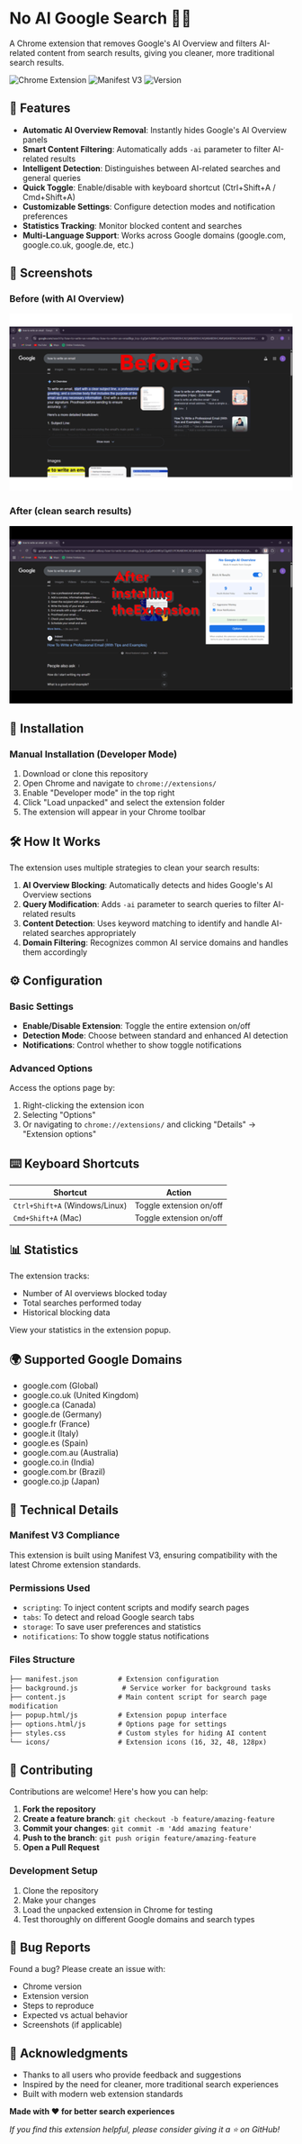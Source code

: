 # No AI Google Search 🚫🤖

A Chrome extension that removes Google's AI Overview and filters AI-related content from search results, giving you cleaner, more traditional search results.

![Chrome Extension](https://img.shields.io/badge/Chrome-Extension-blue?logo=googlechrome)
![Manifest V3](https://img.shields.io/badge/Manifest-V3-green)
![Version](https://img.shields.io/badge/Version-1.0-orange)

## 🌟 Features

- **Automatic AI Overview Removal**: Instantly hides Google's AI Overview panels
- **Smart Content Filtering**: Automatically adds `-ai` parameter to filter AI-related results
- **Intelligent Detection**: Distinguishes between AI-related searches and general queries
- **Quick Toggle**: Enable/disable with keyboard shortcut (Ctrl+Shift+A / Cmd+Shift+A)
- **Customizable Settings**: Configure detection modes and notification preferences
- **Statistics Tracking**: Monitor blocked content and searches
- **Multi-Language Support**: Works across Google domains (google.com, google.co.uk, google.de, etc.)

## 📸 Screenshots

### Before (with AI Overview)
![Description](screenshots/before-extension-installed.PNG)

### After (clean search results)
![Description](screenshots/after-extension-installed.PNG)

## 🚀 Installation

### Manual Installation (Developer Mode)
1. Download or clone this repository
2. Open Chrome and navigate to `chrome://extensions/`
3. Enable "Developer mode" in the top right
4. Click "Load unpacked" and select the extension folder
5. The extension will appear in your Chrome toolbar

## 🛠️ How It Works

The extension uses multiple strategies to clean your search results:

1. **AI Overview Blocking**: Automatically detects and hides Google's AI Overview sections
2. **Query Modification**: Adds `-ai` parameter to search queries to filter AI-related results
3. **Content Detection**: Uses keyword matching to identify and handle AI-related searches appropriately
4. **Domain Filtering**: Recognizes common AI service domains and handles them accordingly

## ⚙️ Configuration

### Basic Settings
- **Enable/Disable Extension**: Toggle the entire extension on/off
- **Detection Mode**: Choose between standard and enhanced AI detection
- **Notifications**: Control whether to show toggle notifications

### Advanced Options
Access the options page by:
1. Right-clicking the extension icon
2. Selecting "Options"
3. Or navigating to `chrome://extensions/` and clicking "Details" → "Extension options"

## ⌨️ Keyboard Shortcuts

| Shortcut | Action |
|----------|--------|
| `Ctrl+Shift+A` (Windows/Linux) | Toggle extension on/off |
| `Cmd+Shift+A` (Mac) | Toggle extension on/off |

## 📊 Statistics

The extension tracks:
- Number of AI overviews blocked today
- Total searches performed today
- Historical blocking data

View your statistics in the extension popup.

## 🌍 Supported Google Domains

- google.com (Global)
- google.co.uk (United Kingdom)
- google.ca (Canada)
- google.de (Germany)
- google.fr (France)
- google.it (Italy)
- google.es (Spain)
- google.com.au (Australia)
- google.co.in (India)
- google.com.br (Brazil)
- google.co.jp (Japan)

## 🔧 Technical Details

### Manifest V3 Compliance
This extension is built using Manifest V3, ensuring compatibility with the latest Chrome extension standards.

### Permissions Used
- `scripting`: To inject content scripts and modify search pages
- `tabs`: To detect and reload Google search tabs
- `storage`: To save user preferences and statistics
- `notifications`: To show toggle status notifications

### Files Structure
```
├── manifest.json          # Extension configuration
├── background.js           # Service worker for background tasks
├── content.js             # Main content script for search page modification
├── popup.html/js          # Extension popup interface
├── options.html/js        # Options page for settings
├── styles.css             # Custom styles for hiding AI content
└── icons/                 # Extension icons (16, 32, 48, 128px)
```

## 🤝 Contributing

Contributions are welcome! Here's how you can help:

1. **Fork the repository**
2. **Create a feature branch**: `git checkout -b feature/amazing-feature`
3. **Commit your changes**: `git commit -m 'Add amazing feature'`
4. **Push to the branch**: `git push origin feature/amazing-feature`
5. **Open a Pull Request**

### Development Setup
1. Clone the repository
2. Make your changes
3. Load the unpacked extension in Chrome for testing
4. Test thoroughly on different Google domains and search types

## 🐛 Bug Reports

Found a bug? Please create an issue with:
- Chrome version
- Extension version
- Steps to reproduce
- Expected vs actual behavior
- Screenshots (if applicable)



## 🙏 Acknowledgments

- Thanks to all users who provide feedback and suggestions
- Inspired by the need for cleaner, more traditional search experiences
- Built with modern web extension standards




**Made with ❤️ for better search experiences**

*If you find this extension helpful, please consider giving it a ⭐ on GitHub!*
